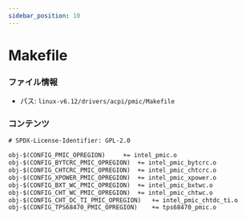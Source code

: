 ```yaml
---
sidebar_position: 10
---
```

# Makefile

### ファイル情報

- パス: `linux-v6.12/drivers/acpi/pmic/Makefile`

### コンテンツ

```txt
# SPDX-License-Identifier: GPL-2.0

obj-$(CONFIG_PMIC_OPREGION)		+= intel_pmic.o
obj-$(CONFIG_BYTCRC_PMIC_OPREGION)	+= intel_pmic_bytcrc.o
obj-$(CONFIG_CHTCRC_PMIC_OPREGION)	+= intel_pmic_chtcrc.o
obj-$(CONFIG_XPOWER_PMIC_OPREGION)	+= intel_pmic_xpower.o
obj-$(CONFIG_BXT_WC_PMIC_OPREGION)	+= intel_pmic_bxtwc.o
obj-$(CONFIG_CHT_WC_PMIC_OPREGION)	+= intel_pmic_chtwc.o
obj-$(CONFIG_CHT_DC_TI_PMIC_OPREGION)	+= intel_pmic_chtdc_ti.o
obj-$(CONFIG_TPS68470_PMIC_OPREGION)	+= tps68470_pmic.o

```
